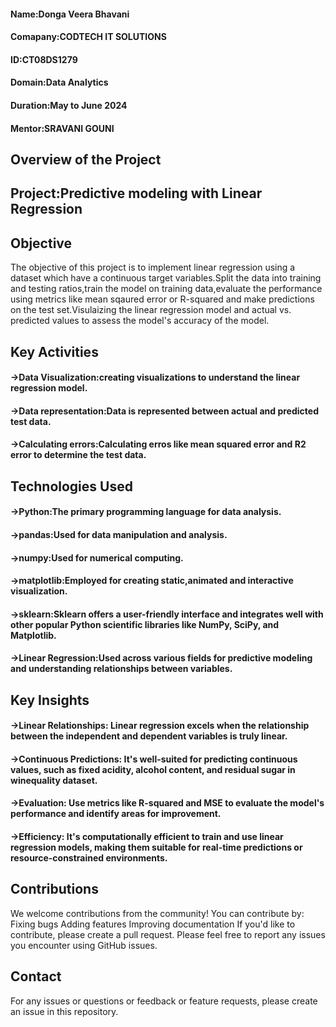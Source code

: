 #### Name:Donga Veera Bhavani
#### Comapany:CODTECH IT SOLUTIONS
#### ID:CT08DS1279
#### Domain:Data Analytics
#### Duration:May to June 2024
#### Mentor:SRAVANI GOUNI

## Overview of the Project 
## Project:Predictive modeling with Linear Regression
## Objective
The objective of this project is to implement linear regression using a dataset  which have a continuous target variables.Split the data into training and testing ratios,train the model on training data,evaluate the performance using metrics like mean sqaured error or R-squared and make predictions on the test set.Visulaizing the linear regression model and actual vs. predicted values to assess the model's accuracy of the model.

## Key Activities
#### ->Data Visualization:creating visualizations to understand the linear regression model.
#### ->Data representation:Data is represented between actual and predicted test data.
#### ->Calculating errors:Calculating erros like mean squared error and R2 error to determine the test data.

## Technologies Used
#### ->Python:The primary programming language for data analysis.
#### ->pandas:Used for data manipulation and analysis.
#### ->numpy:Used for numerical computing.
#### ->matplotlib:Employed for creating static,animated and interactive visualization.
#### ->sklearn:Sklearn offers a user-friendly interface and integrates well with other popular Python scientific libraries like NumPy, SciPy, and Matplotlib.
#### ->Linear Regression:Used across various fields for predictive modeling and understanding relationships between variables.

## Key Insights
#### ->Linear Relationships: Linear regression excels when the relationship between the independent and dependent variables is truly linear.
#### ->Continuous Predictions: It's well-suited for predicting continuous values, such as fixed acidity, alcohol content, and residual sugar in winequality dataset.
#### ->Evaluation: Use metrics like R-squared and MSE to evaluate the model's performance and identify areas for improvement.
#### ->Efficiency: It's computationally efficient to train and use linear regression models, making them suitable for real-time predictions or resource-constrained environments.

## Contributions
We welcome contributions from the community! You can contribute by:
Fixing bugs
Adding features
Improving documentation
If you'd like to contribute, please create a pull request. Please feel free to report any issues you encounter using GitHub issues.

## Contact
For any issues or questions or feedback or feature requests, please create an issue in this repository.
